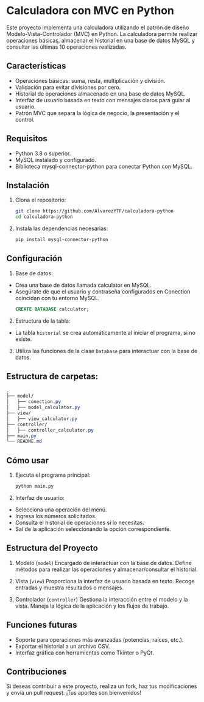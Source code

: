 # Calculadora con MVC en Python
Este proyecto implementa una calculadora utilizando el patrón de diseño Modelo-Vista-Controlador (MVC) en Python. La calculadora permite realizar operaciones básicas, almacenar el historial en una base de datos MySQL y consultar las últimas 10 operaciones realizadas.

## Características
- Operaciones básicas: suma, resta, multiplicación y división.
- Validación para evitar divisiones por cero.
- Historial de operaciones almacenado en una base de datos MySQL.
- Interfaz de usuario basada en texto con mensajes claros para guiar al usuario.
- Patrón MVC que separa la lógica de negocio, la presentación y el control.

## Requisitos

- Python 3.8 o superior.
- MySQL instalado y configurado.
- Biblioteca mysql-connector-python para conectar Python con MySQL.

## Instalación

1. Clona el repositorio:
   ```bash
   git clone https://github.com/AlvarezYTF/calculadora-python
   cd calculadora-python
   ```

2. Instala las dependencias necesarias:
   ```bash
   pip install mysql-connector-python
   ```

## Configuración

1. Base de datos:
- Crea una base de datos llamada calculator en MySQL.
- Asegúrate de que el usuario y contraseña configurados en Conection coincidan con tu entorno MySQL.
   ```sql
   CREATE DATABASE calculator;
   ```

2. Estructura de la tabla:
- La tabla `historial` se crea automáticamente al iniciar el programa, si no existe.

3. Utiliza las funciones de la clase `Database` para interactuar con la base de datos.

## Estructura de carpetas:

   ```css
   .
   ├── model/
   │   ├── conection.py
   │   ├── model_calculator.py
   ├── view/
   │   ├── view_calculator.py
   ├── controller/
   │   ├── controller_calculator.py
   ├── main.py
   └── README.md
   ```

## Cómo usar

1. Ejecuta el programa principal:
   ```bash
   python main.py
   ```

2. Interfaz de usuario:
- Selecciona una operación del menú.
- Ingresa los números solicitados.
- Consulta el historial de operaciones si lo necesitas.
- Sal de la aplicación seleccionando la opción correspondiente.

## Estructura del Proyecto

1. Modelo (`model`)
Encargado de interactuar con la base de datos. Define métodos para realizar las operaciones y almacenar/consultar el historial.

2. Vista (`view`)
Proporciona la interfaz de usuario basada en texto. Recoge entradas y muestra resultados o mensajes.

3. Controlador (`controller`)
Gestiona la interacción entre el modelo y la vista. Maneja la lógica de la aplicación y los flujos de trabajo.

## Funciones futuras
- Soporte para operaciones más avanzadas (potencias, raíces, etc.).
- Exportar el historial a un archivo CSV.
- Interfaz gráfica con herramientas como Tkinter o PyQt.

## Contribuciones
Si deseas contribuir a este proyecto, realiza un fork, haz tus modificaciones y envía un pull request. ¡Tus aportes son bienvenidos!
